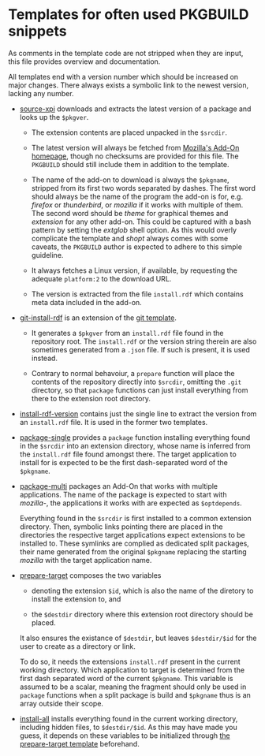 # Templates for often used PKGBUILD snippets

As comments in the template code are not stripped when they are input, this file provides overview and documentation.

All templates end with a version number which should be increased on major changes. There always exists a symbolic link to the newest version, lacking any number.

- [source-xpi](source-xpi.template) downloads and extracts the latest version of a package and looks up the `$pkgver`.

  - The extension contents are placed unpacked in the `$srcdir`.

  - The latest version will always be fetched from [Mozilla's Add-On homepage](https://addons.mozilla.org/), though no checksums are provided for this file. The `PKGBUILD` should still include them in addition to the template.

  - The name of the add-on to download is always the `$pkgname`, stripped from its first two words separated by dashes. The first word should always be the name of the program the add-on is for, e.g. _firefox_ or _thunderbird_, or _mozilla_ if it works with multiple of them. The second word should be _theme_ for graphical themes and _extension_ for any other add-on. This could be captured with a bash pattern by setting the _extglob_ shell option. As this would overly complicate the template and _shopt_ always comes with some caveats, the `PKGBUILD` author is expected to adhere to this simple guideline.

  - It always fetches a Linux version, if available, by requesting the adequate `platform:2` to the download URL.

  - The version is extracted from the file `install.rdf` which contains meta data included in the add-on.

- [git-install-rdf](git-install-rdf.template) is an extension of the [git template](https://github.com/dffischer/git-makepkg-template/blob/master/git.template).

  - It generates a `$pkgver` from an `install.rdf` file found in the repository root. The `install.rdf` or the version string therein are also sometimes generated from a `.json` file. If such is present, it is used instead.

  - Contrary to normal behavoiur, a `prepare` function will place the contents of the repository directly into `$srcdir`, omitting the `.git` directory, so that `package` functions can just install everything from there to the extension root directory.

- [install-rdf-version](install-rdf-version.template) contains just the single line to extract the version from an `install.rdf` file. It is used in the former two templates.

- [package-single](package-single.template) provides a `package` function installing everything found in the `$srcdir` into an extension directory, whose name is inferred from the `install.rdf` file found amongst there. The target application to install for is expected to be the first dash-separated word of the `$pkgname`.

- [package-multi](package-multi.template) packages an Add-On that works with multiple applications. The name of the package is expected to start with _mozilla-_, the applications it works with are expected as `$optdepends`.

  Everything found in the `$srcdir` is first installed to a common extension directory. Then, symbolic links pointing there are placed in the directories the respective target applications expect extensions to be installed to. These symlinks are complied as dedicated split packages, their name generated from the original `$pkgname` replacing the starting _mozilla_ with the target application name.

- <a name="prepare-target" href="prepare-target.template">prepare-target</a> composes the two variables

  - denoting the extension `$id`, which is also the name of the diretory to install the extension to, and

  - the `$destdir` directory where this extension root directory should be placed.

  It also ensures the existance of `$destdir`, but leaves `$destdir/$id` for the user to create as a directory or link.

  To do so, it needs the extensions `install.rdf` present in the current working directory. Which application to target is determined from the first dash separated word of the current `$pkgname`. This variable is assumed to be a scalar, meaning the fragment should only be used in `package` functions when a split package is build and `$pkgname` thus is an array outside their scope.

- [install-all](install-all.template) installs everything found in the current working directory, including hidden files, to `$destdir/$id`. As this may have made you guess, it depends on these variables to be initialized through [the prepare-target template](#user-content-prepare-target) beforehand.
